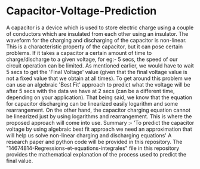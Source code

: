# Capacitor-Voltage-Prediction
A capacitor is a device which is used to store electric charge using a couple of conductors which are insulated from each other using an insulator. The waveform for the charging and discharging of the capacitor is non-linear. This is a characteristic property of the capacitor, but it can pose certain problems. If it takes a capacitor a certain amount of time to charge/discharge to a given voltage, for eg:- 5 secs, the speed of our circuit operation can be limited. As mentioned earlier, we would have to wait 5 secs to get the 'Final Voltage' value (given that the final voltage value is not a fixed value that we obtain at all times). To get around this problem we can use an algebraic 'Best Fit' approach to predict what the voltage will be after 5 secs with the data we have at 2 secs (can be a different time, depending on your application).
That being said, we know that the equation for capacitor discharging can be linearized easily logarithm and some rearrangement. On the other hand, the capacitor charging equation cannot be linearized just by using logarithms and rearrangement. This is where the proposed approach will come into use.
Summary :- 'To predict the capacitor voltage by using algebraic best fit approach we need an approximation that will help us solve non-linear charging and discharging equations'
A research paper and python code will be provided in this repository.
The "14674814-Regressions-et-equations-integrales" file in this repository provides the mathematical explanation of the process used to predict the final value.
